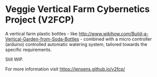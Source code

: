 # Veggie Vertical Farm Cybernetics Project (V2FCP)

A vertical farm plastic bottles - like http://www.wikihow.com/Build-a-Vertical-Garden-from-Soda-Bottles - combined with a micro controller (arduino) controlled automatic watering system, 
tailored towards the specific requirements.

Still WIP.

For more information visit https://jensens.github.io/v2fcp/
